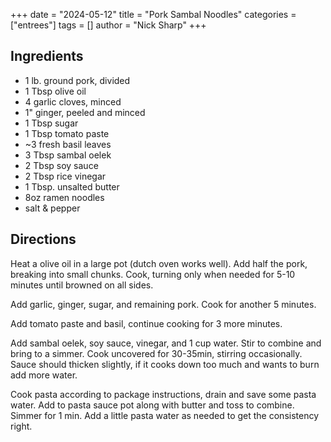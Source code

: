+++
date = "2024-05-12"
title = "Pork Sambal Noodles"
categories = ["entrees"]
tags = []
author = "Nick Sharp"
+++

## Ingredients

- 1 lb. ground pork, divided
- 1 Tbsp olive oil
- 4 garlic cloves, minced
- 1" ginger, peeled and minced
- 1 Tbsp sugar
- 1 Tbsp tomato paste
- ~3 fresh basil leaves
- 3 Tbsp sambal oelek
- 2 Tbsp soy sauce
- 2 Tbsp rice vinegar
- 1 Tbsp. unsalted butter
- 8oz ramen noodles
- salt & pepper

## Directions

Heat a olive oil in a large pot (dutch oven works well). Add half the pork, breaking into small chunks. Cook, turning only when needed for 5-10 minutes until browned on all sides.

Add garlic, ginger, sugar, and remaining pork. Cook for another 5 minutes.

Add tomato paste and basil, continue cooking for 3 more minutes.

Add sambal oelek, soy sauce, vinegar, and 1 cup water. Stir to combine and bring to a simmer. Cook uncovered for 30-35min, stirring occasionally. Sauce should thicken slightly, if it cooks down too much and wants to burn add more water.

Cook pasta according to package instructions, drain and save some pasta water. Add to pasta sauce pot along with butter and toss to combine. Simmer for 1 min. Add a little pasta water as needed to get the consistency right.
